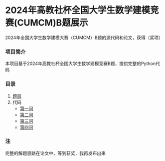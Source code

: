 # 2024年高教社杯全国大学生数学建模竞赛(CUMCM)B题展示

2024年全国大学生数学建模大赛（CUMCM）B题的源代码和论文，获得（奖项）


### 项目简介

本项目基于2024年高教社杯全国大学生数学建模竞赛B题，提供完整的Python代码

### 目录

1. [题目](./B题题目)
2. 代码
   + [第一问](./代码/Question1)
   + [第二问](./代码/Question2)
   + [第三问](./代码/Question3)
   + [第四问](./代码/Question4)

### 注

完整的解题思路在论文中，等到获奖，我再发布出来

